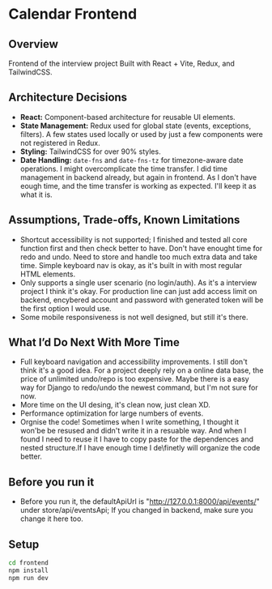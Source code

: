 # Calendar Frontend

## Overview
Frontend of the interview project
Built with React + Vite, Redux, and TailwindCSS.

## Architecture Decisions
- **React:** Component-based architecture for reusable UI elements.
- **State Management:** Redux used for global state (events, exceptions, filters).
A few states used locally or used by just a few components were not  registered in Redux. 
- **Styling:** TailwindCSS for over 90% styles.
- **Date Handling:** `date-fns` and `date-fns-tz` for timezone-aware date operations.
I might overcomplicate the time transfer. I did time management in backend already, but again in frontend.
As I don't have eough time, and the time transfer is working as expected. I'll keep it as what it is.

## Assumptions, Trade-offs, Known Limitations
- Shortcut accessibility is not supported; I finished and tested all core function first and then check better to have. Don't have enought time for redo and undo. Need to store and handle too much extra data and take time. 
Simple keyboard nav is okay, as it's built in with most regular HTML elements.
- Only supports a single user scenario (no login/auth). As it's a interview project I think it's okay. For production line can just add access limit on backend, encybered account and password with generated token will be the first option I would use.
- Some mobile responsiveness is not well designed, but still it's there.

## What I’d Do Next With More Time
- Full keyboard navigation and accessibility improvements. I still don't think it's a good idea. For a project
deeply rely on a online data base, the price of unlimited undo/repo is too expensive. Maybe there is a easy way for Django to redo/undo the newest command, but I'm not sure for now.
- More time on the UI desing, it's clean now, just clean XD.
- Performance optimization for large numbers of events.
- Orgnise the code! Sometimes when I write something, I thought it won'be be resused and didn't write it in a resuable way. And when I found I need to reuse it I have to copy paste for the dependences and nested structure.If I have enough time I de\finetly will organize the code better.


## Before you run it
- Before you run it, the defaultApiUrl is "http://127.0.0.1:8000/api/events/" under store/api/eventsApi;
If you changed in backend, make sure you change it here too.

## Setup
```bash
cd frontend
npm install
npm run dev